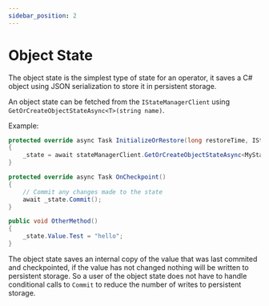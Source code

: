 ```yaml
---
sidebar_position: 2
---
```


# Object State

The object state is the simplest type of state for an operator, it saves a C# object using JSON serialization to store it in persistent storage.

An object state can be fetched from the `IStateManagerClient` using `GetOrCreateObjectStateAsync<T>(string name)`.

Example:

```csharp
protected override async Task InitializeOrRestore(long restoreTime, IStateManagerClient stateManagerClient)
{
    _state = await stateManagerClient.GetOrCreateObjectStateAsync<MyState>("my_state");
}

protected override async Task OnCheckpoint()
{
    // Commit any changes made to the state
    await _state.Commit();
}

public void OtherMethod()
{
    _state.Value.Test = "hello";
}
```

The object state saves an internal copy of the value that was last commited and checkpointed, if the value has not changed nothing will be written to persistent storage.
So a user of the object state does not have to handle conditional calls to `Commit` to reduce the number of writes to persistent storage.